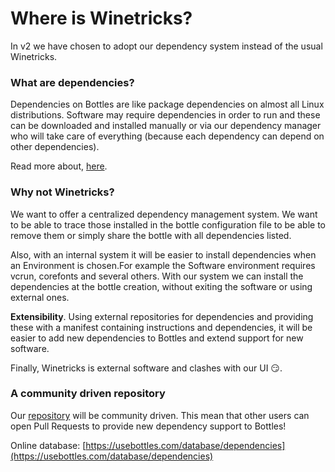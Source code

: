 # Where is Winetricks?

In v2 we have chosen to adopt our dependency system instead of the usual Winetricks.

### What are dependencies?

Dependencies on Bottles are like package dependencies on almost all Linux distributions. Software may require dependencies in order to run and these can be downloaded and installed manually or via our dependency manager who will take care of everything \(because each dependency can depend on other dependencies\).

Read more about, [here](https://docs.usebottles.com/bottles/dependencies).

### Why not Winetricks?

We want to offer a centralized dependency management system. We want to be able to trace those installed in the bottle configuration file to be able to remove them or simply share the bottle with all dependencies listed.

Also, with an internal system it will be easier to install dependencies when an Environment is chosen.For example the Software environment requires vcrun, corefonts and several others. With our system we can install the dependencies at the bottle creation, without exiting the software or using external ones.

**Extensibility**. Using external repositories for dependencies and providing these with a manifest containing instructions and dependencies, it will be easier to add new dependencies to Bottles and extend support for new software.

Finally, Winetricks is external software and clashes with our UI 😏.

### A community driven repository

Our [repository](https://github.com/bottlesdevs/dependencies) will be community driven. This mean that other users can open Pull Requests to provide new dependency support to Bottles!

Online database: [https://usebottles.com/database/dependencies](https://usebottles.com/database/dependencies)

